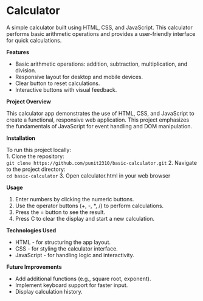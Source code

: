 # Calculator

A simple calculator built using HTML, CSS, and JavaScript. This calculator performs basic arithmetic operations and provides a user-friendly interface for quick calculations.

**Features**

- Basic arithmetic operations: addition, subtraction, multiplication, and division.<br>
- Responsive layout for desktop and mobile devices.<br>
- Clear button to reset calculations.<br>
- Interactive buttons with visual feedback.

**Project Overview**

This calculator app demonstrates the use of HTML, CSS, and JavaScript to create a functional, responsive web application. This project emphasizes the fundamentals of JavaScript for event handling and DOM manipulation.

**Installation**

To run this project locally:<br>
    1. Clone the repository:<br>
        ```git clone https://github.com/punit2310/basic-calculator.git```
    2. Navigate to the project directory:<br>
        ```cd basic-calculator```
    3. Open calculator.html in your web browser<br>

**Usage**

1. Enter numbers by clicking the numeric buttons.<br>
2. Use the operator buttons (+, -, *, /) to perform calculations.<br>
3. Press the = button to see the result.<br>
4. Press C to clear the display and start a new calculation.<br>

**Technologies Used**

- HTML - for structuring the app layout.
- CSS - for styling the calculator interface.
- JavaScript - for handling logic and interactivity.

**Future Improvements**

- Add additional functions (e.g., square root, exponent).
- Implement keyboard support for faster input.
- Display calculation history.

